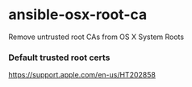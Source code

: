 # ansible-osx-root-ca
Remove untrusted root CAs from OS X System Roots

### Default trusted root certs
https://support.apple.com/en-us/HT202858

